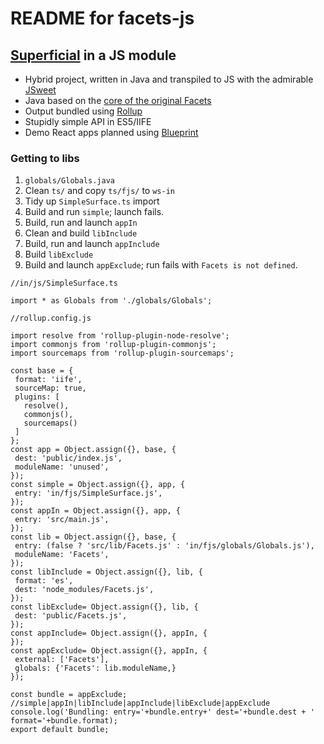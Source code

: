 # README for facets-js

## [Superficial](http://superficial.sourceforge.net/) in a JS module

- Hybrid project, written in Java and transpiled to JS 
with the admirable [JSweet](http://www.jsweet.org
) 
- Java based on the [core of the original Facets](https://github.com/dimwight/Facets/tree/master/Facets/facets/core)
- Output bundled using [Rollup](https://rollupjs.org 
)
- Stupidly simple API in ES5/IIFE 
- Demo React apps planned using [Blueprint](http://blueprintjs.com/)
### Getting to libs
1. `globals/Globals.java`
2. Clean `ts/` and copy `ts/fjs/` to `ws-in`
1. Tidy up `SimpleSurface.ts` import   
1. Build and run `simple`; launch fails. 
1. Build, run and launch `appIn`
1. Clean and build `libInclude`
1. Build, run and launch `appInclude`
1. Build `libExclude`
1. Build and launch `appExclude`; run fails with `Facets is not defined`. 

 ```
//in/js/SimpleSurface.ts
 
import * as Globals from './globals/Globals';

//rollup.config.js
 
import resolve from 'rollup-plugin-node-resolve';
import commonjs from 'rollup-plugin-commonjs';
import sourcemaps from 'rollup-plugin-sourcemaps';

const base = {
  format: 'iife',
  sourceMap: true,
  plugins: [
    resolve(),
    commonjs(),
    sourcemaps()
  ]
};
const app = Object.assign({}, base, {
  dest: 'public/index.js',
  moduleName: 'unused',
});
const simple = Object.assign({}, app, {
  entry: 'in/fjs/SimpleSurface.js',
});
const appIn = Object.assign({}, app, {
  entry: 'src/main.js',
});
const lib = Object.assign({}, base, {
  entry: (false ? 'src/lib/Facets.js' : 'in/fjs/globals/Globals.js'),
  moduleName: 'Facets',
});
const libInclude = Object.assign({}, lib, {
  format: 'es',
  dest: 'node_modules/Facets.js',
});
const libExclude= Object.assign({}, lib, {
  dest: 'public/Facets.js',
});
const appInclude= Object.assign({}, appIn, {
});
const appExclude= Object.assign({}, appIn, {
  external: ['Facets'],
  globals: {'Facets': lib.moduleName,}
});

const bundle = appExclude; //simple|appIn|libInclude|appInclude|libExclude|appExclude
console.log('Bundling: entry='+bundle.entry+' dest='+bundle.dest + ' format='+bundle.format);
export default bundle;